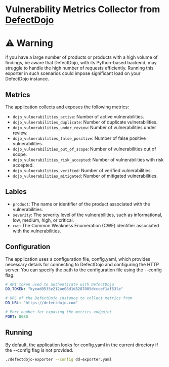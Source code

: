 # Vulnerability Metrics Collector from [DefectDojo](https://github.com/DefectDojo/django-DefectDojo)

# ⚠️ Warning

if you have a large number of products or products with a high volume of findings, be aware that DefectDojo, with its Python-based backend, may struggle to handle the high number of requests efficiently. Running this exporter in such scenarios could impose significant load on your DefectDojo instance.

## Metrics

The application collects and exposes the following metrics:

- `dojo_vulnerabilities_active`: Number of active vulnerabilities.
- `dojo_vulnerabilities_duplicate`: Number of duplicate vulnerabilities.
- `dojo_vulnerabilities_under_review`: Number of vulnerabilities under review.
- `dojo_vulnerabilities_false_positive`: Number of false positive vulnerabilities.
- `dojo_vulnerabilities_out_of_scope`: Number of vulnerabilities out of scope.
- `dojo_vulnerabilities_risk_accepted`: Number of vulnerabilities with risk accepted.
- `dojo_vulnerabilities_verified`: Number of verified vulnerabilities.
- `dojo_vulnerabilities_mitigated`: Number of mitigated vulnerabilities.

## Lables

- `product`: The name or identifier of the product associated with the vulnerabilities.
- `severity`: The severity level of the vulnerabilities, such as informational, low, medium, high, or critical.
- `cwe`: The Common Weakness Enumeration (CWE) identifier associated with the vulnerabilities.

## Configuration

The application uses a configuration file, config.yaml, which provides necessary details for connecting to DefectDojo and configuring the HTTP server. You can specify the path to the configuration file using the --config flag.

```yaml
# API token used to authenticate with DefectDojo
DD_TOKEN: "kyead0535e212ae08d1d8287085dcccef1af53le"

# URL of the DefectDojo instance to collect metrics from
DD_URL: "https://defectdojo.com"

# Port number for exposing the metrics endpoint
PORT: 8080
```

## Running

By default, the application looks for config.yaml in the current directory if the --config flag is not provided.

```bash
./defectdojo-exporter --config dd-exporter.yaml
```

